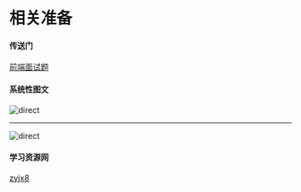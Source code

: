 # 相关准备

#### 传送门
[前端面试题](https://fe.ecool.fun/articles/interview)

#### 系统性图文
![direct](/img/learn_end/direct.png)

---

![direct](/img/learn_end/web_interview_02.png)


#### 学习资源网
[zyjx8](https://www.zygx8.com/forum.php)